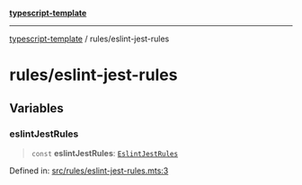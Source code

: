 [**typescript-template**](../README.md)

---

[typescript-template](../README.md) / rules/eslint-jest-rules

# rules/eslint-jest-rules

## Variables

### eslintJestRules

> `const` **eslintJestRules**: [`EslintJestRules`](../types/rules/eslint-jest-rules.md#eslintjestrules)

Defined in: [src/rules/eslint-jest-rules.mts:3](https://github.com/noshiro-pf/eslint-config-typed/blob/main/src/rules/eslint-jest-rules.mts#L3)
